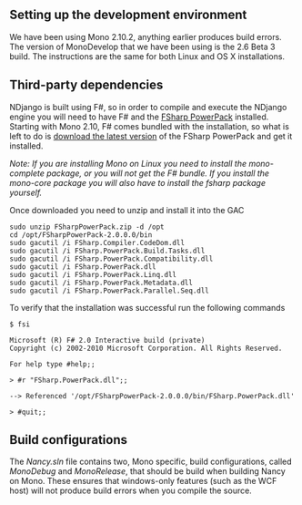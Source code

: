 ## Setting up the development environment
We have been using Mono 2.10.2, anything earlier produces build errors. The version of MonoDevelop that we have been using is the 2.6 Beta 3 build. The instructions are the same for both Linux and OS X installations.

## Third-party dependencies
NDjango is built using F#, so in order to compile and execute the NDjango engine you will need to have F# and the [FSharp PowerPack](http://fsharppowerpack.codeplex.com) installed. Starting with Mono 2.10, F# comes bundled with the installation, so what is left to do is [download the latest version](http://fsharppowerpack.codeplex.com/releases/view/45593#DownloadId=122711) of the FSharp PowerPack and get it installed.

_Note: If you are installing Mono on Linux you need to install the mono-complete package, or you will not get the F# bundle. If you install the mono-core package you will also have to install the fsharp package yourself._

Once downloaded you need to unzip and install it into the GAC

	sudo unzip FSharpPowerPack.zip -d /opt
	cd /opt/FSharpPowerPack-2.0.0.0/bin
	sudo gacutil /i FSharp.Compiler.CodeDom.dll
	sudo gacutil /i FSharp.PowerPack.Build.Tasks.dll
	sudo gacutil /i FSharp.PowerPack.Compatibility.dll
	sudo gacutil /i FSharp.PowerPack.dll
	sudo gacutil /i FSharp.PowerPack.Linq.dll
	sudo gacutil /i FSharp.PowerPack.Metadata.dll
	sudo gacutil /i FSharp.PowerPack.Parallel.Seq.dll

To verify that the installation was successful run the following commands

	$ fsi
	
	Microsoft (R) F# 2.0 Interactive build (private)
	Copyright (c) 2002-2010 Microsoft Corporation. All Rights Reserved.
	
	For help type #help;;
	
	> #r "FSharp.PowerPack.dll";;
	
	--> Referenced '/opt/FSharpPowerPack-2.0.0.0/bin/FSharp.PowerPack.dll'

    > #quit;;

## Build configurations
The _Nancy.sln_ file contains two, Mono specific, build configurations, called _MonoDebug_ and _MonoRelease_, that should be build when building Nancy on Mono. These ensures that windows-only features (such as the WCF host) will not produce build errors when you compile the source.